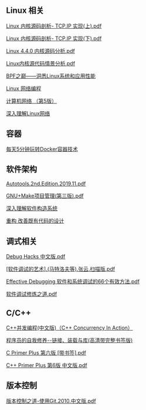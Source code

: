 
## Linux 相关
[Linux 内核源码剖析- TCP.IP 实现(上).pdf](https://pan.baidu.com/disk/pdfview?path=%2F_pcs_.workspace%2Fbook%2FLinux%20%E5%86%85%E6%A0%B8%E6%BA%90%E7%A0%81%E5%89%96%E6%9E%90-%20TCP.IP%20%E5%AE%9E%E7%8E%B0(%E4%B8%8A).pdf)

[Linux 内核源码剖析- TCP.IP 实现(下).pdf](https://pan.baidu.com/disk/pdfview?path=%2F_pcs_.workspace%2Fbook%2FLinux%20%E5%86%85%E6%A0%B8%E6%BA%90%E7%A0%81%E5%89%96%E6%9E%90-%20TCP.IP%20%E5%AE%9E%E7%8E%B0(%E4%B8%8B).pdf)

[Linux 4.4.0 内核源码分析.pdf](https://pan.baidu.com/disk/pdfview?path=%2F_pcs_.workspace%2Fbook%2FLinux%204.4.0%20%E5%86%85%E6%A0%B8%E6%BA%90%E7%A0%81%E5%88%86%E6%9E%90.pdf)

[Linux内核源代码情景分析.pdf](https://pan.baidu.com/disk/pdfview?path=%2F_pcs_.workspace%2Fbook%2FLinux%E5%86%85%E6%A0%B8%E6%BA%90%E4%BB%A3%E7%A0%81%E6%83%85%E6%99%AF%E5%88%86%E6%9E%90.pdf)

[BPF之巅——洞悉Linux系统和应用性能](https://pan.baidu.com/s/1nxyKIPBO6u71F8lMebDNow)

[Linux 网络编程](https://www.bookstack.cn/read/fasionchan-linux-network-programming/db184f2f59695c08.md)

[计算机网络 （第5版）](https://pan.baidu.com/s/1ymNSErB6EzPzRdfhQOATEg)

[深入理解Linux网络](https://pan.baidu.com/s/17z-fdizX-L1_yoJXPllVNA)

## 容器
[每天5分钟玩转Docker容器技术](https://pan.baidu.com/s/12Hd0Y0ETk1YcYxXAhcemEg)

## 软件架构
[Autotools.2nd.Edition.2019.11.pdf](https://pan.baidu.com/disk/pdfview?path=%2F_pcs_.workspace%2Fbook%2FAutotools.2nd.Edition.2019.11.pdf)

[GNU+Make项目管理(第三版).pdf](https://pan.baidu.com/disk/pdfview?path=%2F_pcs_.workspace%2Fbook%2FGNU%2BMake%E9%A1%B9%E7%9B%AE%E7%AE%A1%E7%90%86(%E7%AC%AC%E4%B8%89%E7%89%88).pdf)

[深入理解软件构造系统](https://pan.baidu.com/s/1T_AtA0FopDjvMwlktTOzSQ)

[重构 改善既有代码的设计](https://pan.baidu.com/s/135aCNDSwKEAedxNenIRRJA)

## 调式相关
[Debug Hacks 中文版.pdf](https://pan.baidu.com/disk/pdfview?path=%2F_pcs_.workspace%2Fbook%2FDebug%20Hacks%20%E4%B8%AD%E6%96%87%E7%89%88.pdf)

[[软件调试的艺术].(马特洛夫等).张云.扫描版.pdf](https://pan.baidu.com/disk/pdfview?path=%2F_pcs_.workspace%2Fbook%2F%5B%E8%BD%AF%E4%BB%B6%E8%B0%83%E8%AF%95%E7%9A%84%E8%89%BA%E6%9C%AF%5D.(%E9%A9%AC%E7%89%B9%E6%B4%9B%E5%A4%AB%E7%AD%89).%E5%BC%A0%E4%BA%91.%E6%89%AB%E6%8F%8F%E7%89%88.pdf)

[Effective Debugging 软件和系统调试的66个有效方法.pdf](https://pan.baidu.com/disk/pdfview?path=%2F_pcs_.workspace%2Fbook%2FEffective%20Debugging%20%20%E8%BD%AF%E4%BB%B6%E5%92%8C%E7%B3%BB%E7%BB%9F%E8%B0%83%E8%AF%95%E7%9A%8466%E4%B8%AA%E6%9C%89%E6%95%88%E6%96%B9%E6%B3%95.pdf)

[软件调试修炼之道.pdf](https://pan.baidu.com/s/1YFCY5fRCgXJ7HEoMoudRhQ)

## C/C++
[C++并发编程(中文版)（C++ Concurrency In Action）](https://www.bookset.io/read/cpp_concurrency_in_action/README.md)

[程序员的自我修养--链接、装载与库(高清带完整书签版)](https://pan.baidu.com/disk/pdfview?path=%2F_pcs_.workspace%2Fbook%2F%E7%A8%8B%E5%BA%8F%E5%91%98%E7%9A%84%E8%87%AA%E6%88%91%E4%BF%AE%E5%85%BB--%E9%93%BE%E6%8E%A5%E3%80%81%E8%A3%85%E8%BD%BD%E4%B8%8E%E5%BA%93(%E9%AB%98%E6%B8%85%E5%B8%A6%E5%AE%8C%E6%95%B4%E4%B9%A6%E7%AD%BE%E7%89%88).pdf)

[C Primer Plus 第六版 [带书签].pdf](https://pan.baidu.com/s/1bL_5k6iTYFfuFZbg2KAA3g)

[C++ Primer Plus 第6版 中文版.pdf](https://pan.baidu.com/s/1GTubM_z0XVV4xFEmfarnSA)

## 版本控制
[版本控制之道-使用Git.2010.中文版.pdf](https://pan.baidu.com/s/1RL70iVxCx0kNq8GJwrIMnQ)


